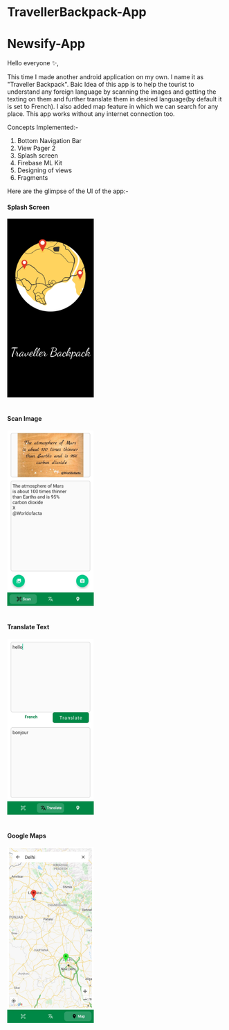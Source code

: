 # TravellerBackpack-App

# Newsify-App

Hello everyone ✨,

This time I made another android application on my own. I name it as "Traveller Backpack". Baic Idea of this app is to help the tourist to understand any foreign language
by scanning the images and getting the texting on them and further translate them in desired language(by default it is set to French). I also added map feature in which we can 
search for any place. This app works without any internet connection too.

Concepts Implemented:- 
1. Bottom Navigation Bar
2. View Pager 2
3. Splash screen
4. Firebase ML Kit
5. Designing of views
6. Fragments

Here are the glimpse of the UI of the app:-

<h4>Splash Screen</h4>
<img src = "images/splash_screen.jpeg" hieght = 400 width = 200/>
<br><br>

<h4>Scan Image</h4>
<img src = "images/scan.jpeg" hieght = 400 width = 200/>
<br><br>

<h4>Translate Text</h4>
<img src = "images/translate.jpeg" hieght = 400 width = 200/>
<br><br>

<h4>Google Maps</h4>
<img src = "images/maps.jpeg" hieght = 400 width = 200/>
<br><br>


